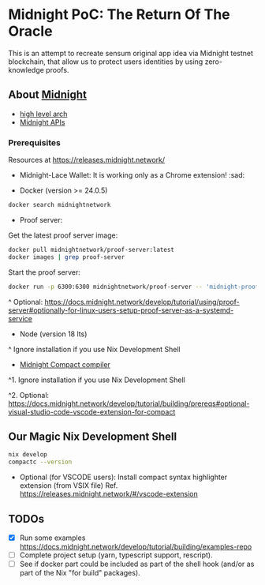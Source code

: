 # Midnight PoC: The Return Of The Oracle

This is an attempt to recreate sensum original app idea via Midnight testnet blockchain,
that allow us to protect users identities by using zero-knowledge proofs.

## About [Midnight](https://midnight.network/) 

- [high level arch](https://docs.midnight.network/develop/tutorial/high-level-arch)
- [Midnight APIs](https://docs.midnight.network/develop/reference/midnight-api/)

### Prerequisites

Resources at https://releases.midnight.network/

- Midnight-Lace Wallet: It is working only as a Chrome extension! :sad:

- Docker (version >= 24.0.5)

```bash
docker search midnightnetwork
```

- Proof server:

Get the latest proof server image:
```bash
docker pull midnightnetwork/proof-server:latest
docker images | grep proof-server
```

Start the proof server:
```bash
docker run -p 6300:6300 midnightnetwork/proof-server -- 'midnight-proof-server --network devnet'
```

^ Optional: https://docs.midnight.network/develop/tutorial/using/proof-server#optionally-for-linux-users-setup-proof-server-as-a-systemd-service

- Node (version 18 lts)

^ Ignore installation if you use Nix Development Shell

- [Midnight Compact compiler](https://docs.midnight.network/develop/tutorial/building/prereqs#midnight-compact-compiler) 

^1. Ignore installation if you use Nix Development Shell

^2. Optional: https://docs.midnight.network/develop/tutorial/building/prereqs#optional-visual-studio-code-vscode-extension-for-compact

## Our Magic Nix Development Shell

```bash
nix develop
compactc --version
```

- Optional (for VSCODE users): Install compact syntax highlighter extension (from VSIX file) 
  Ref. https://releases.midnight.network/#/vscode-extension

## TODOs

- [x] Run some examples https://docs.midnight.network/develop/tutorial/building/examples-repo
- [ ] Complete project setup (yarn, typescript support, rescript).
- [ ] See if docker part could be included as part of the shell hook (and/or as part of the Nix "for build" packages).